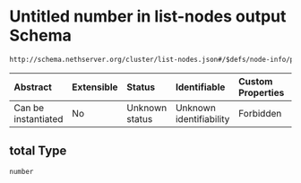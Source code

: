 # Untitled number in list-nodes output Schema

```txt
http://schema.nethserver.org/cluster/list-nodes.json#/$defs/node-info/properties/disks/items/properties/total
```



| Abstract            | Extensible | Status         | Identifiable            | Custom Properties | Additional Properties | Access Restrictions | Defined In                                                          |
| :------------------ | :--------- | :------------- | :---------------------- | :---------------- | :-------------------- | :------------------ | :------------------------------------------------------------------ |
| Can be instantiated | No         | Unknown status | Unknown identifiability | Forbidden         | Allowed               | none                | [list-nodes.json\*](cluster/list-nodes.json "open original schema") |

## total Type

`number`
